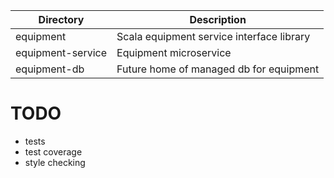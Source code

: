 | Directory         | Description                               |
|-------------------|-------------------------------------------|
| equipment         | Scala equipment service interface library |
| equipment-service | Equipment microservice                    |
| equipment-db      | Future home of managed db for equipment   |

TODO
====
* tests
* test coverage
* style checking
